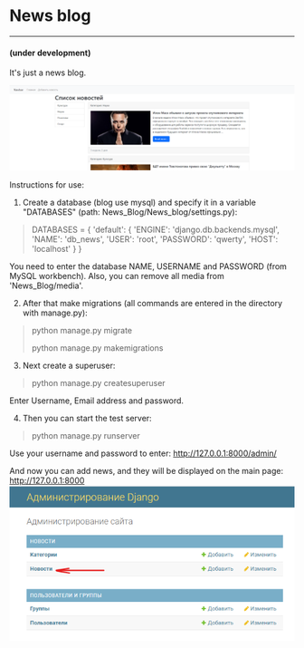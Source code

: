 # News blog

---
#### (under development)
It's just a news blog.

![img.png](img.png)

Instructions for use:

1. Create a database (blog use mysql) and specify it in a variable "DATABASES" (path: News_Blog/News_blog/settings.py):
> DATABASES = {
    'default': {
        'ENGINE': 'django.db.backends.mysql',
        'NAME': 'db_news',
        'USER': 'root',
        'PASSWORD': 'qwerty',
        'HOST': 'localhost'
    }
}
 
You need to enter the database NAME, USERNAME and PASSWORD (from MySQL workbench). Also, you can remove all media from 'News_Blog/media'.

2. After that make migrations (all commands are entered in the directory with manage.py): 
>python manage.py migrate
> 
>python manage.py makemigrations


3. Next create a superuser:
> python manage.py createsuperuser
 
Enter Username, Email address and password.

4. Then you can start the test server:
>python manage.py runserver

Use your username and password to enter: http://127.0.0.1:8000/admin/

And now you can add news, and they will be displayed on the main page: http://127.0.0.1:8000
![img_1.png](img_1.png)




